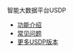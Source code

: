 <div class="sidebar_title icon_"> 智能大数据平台USDP </div>   



* [功能介绍](usdpdc/2.0.x/release_notes)
* [常见问题](usdpdc/2.0.x/FAQ)
* [更多USDP版本](/usdpdc/general/version_list)


